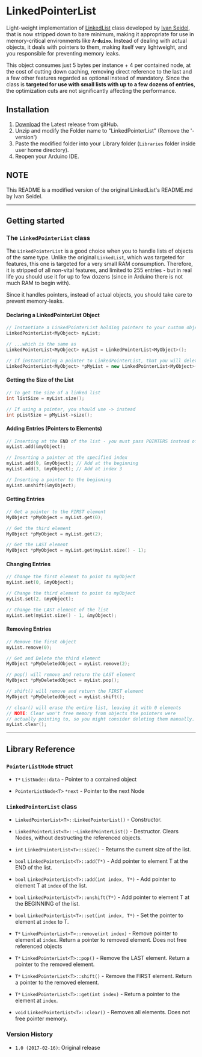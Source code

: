 # LinkedPointerList

Light-weight implementation of [LinkedList](https://github.com/ivanseidel/LinkedList) class developed by 
[Ivan Seidel](https://github.com/ivanseidel), that is now stripped down to bare minimum, making it appropriate for use
in memory-critical environments like **`Arduino`**. Instead of dealing with actual objects, it deals with pointers to them,
making itself very lightweight, and you responsible for preventing memory leaks.

This object consumes just 5 bytes per instance + 4 per contained node, at the cost of cutting down caching, removing direct
reference to the last and a few other features regarded as optional instead of mandatory. Since the class is **targeted for use
with small lists with up to a few dozens of entries**, the optimization cuts are not significantly affecting the performance.

## Installation

1. [Download](https://github.com/jonnieZG/LinkedPointerList/archive/master.zip) the Latest release from gitHub.
2. Unzip and modify the Folder name to "LinkedPointerList" (Remove the '-version')
3. Paste the modified folder into your Library folder (`Libraries` folder inside  user home directory).
4. Reopen your Arduino IDE.

## NOTE

This README is a modified version of the original LinkedList's README.md by Ivan Seidel.

-------------------------

## Getting started

### The `LinkedPointerList` class

The `LinkedPointerList` is a good choice when you to handle lists of objects of the same type. Unlike the original `LinkedList`,
which was targeted for features, this one is targeted for a very small RAM consumption. Therefore, it is stripped of all
non-vital features, and limited to 255 entries - but in real life you should use it for up to few dozens (since in Arduino
there is not much RAM to begin with).

Since it handles pointers, instead of actual objects, you should take care to prevent memory-leaks.

#### Declaring a LinkedPointerList Object
```c++
// Instantiate a LinkedPointerList holding pointers to your custom objects of type 'MyObject'
LinkedPointerList<MyObject> myList;

// ...which is the same as
LinkedPointerList<MyObject> myList = LinkedPointerList<MyObject>();

// If instantiating a pointer to LinkedPointerList, that you will delete later manually
LinkedPointerList<MyObject> *pMyList = new LinkedPointerList<MyObject>();
```

#### Getting the Size of the List
```c++
// To get the size of a linked list
int listSize = myList.size();

// If using a pointer, you should use -> instead
int pListSize = pMyList->size();
```

#### Adding Entries (Pointers to Elements)

```c++
// Inserting at the END of the list - you must pass POINTERS instead of actual objects
myList.add(&myObject);

// Inserting a pointer at the specified index
myList.add(0, &myObject); // Add at the beginning
myList.add(3, &myObject); // Add at index 3

// Inserting a pointer to the beginning
myList.unshift(&myObject);
```

#### Getting Entries

```c++
// Get a pointer to the FIRST element
MyObject *pMyObject = myList.get(0);

// Get the third element
MyObject *pMyObject = myList.get(2);

// Get the LAST element
MyObject *pMyObject = myList.get(myList.size() - 1);
```

#### Changing Entries
```c++
// Change the first element to point to myObject
myList.set(0, &myObject);

// Change the third element to point to myObject
myList.set(2, &myObject);

// Change the LAST element of the list
myList.set(myList.size() - 1, &myObject);
```

#### Removing Entries
```c++
// Remove the first object
myList.remove(0);

// Get and Delete the third element
MyObject *pMyDeletedObject = myList.remove(2);

// pop() will remove and return the LAST element
MyObject *pMyDeletedObject = myList.pop();

// shift() will remove and return the FIRST element
MyObject *pMyDeletedObject = myList.shift();

// clear() will erase the entire list, leaving it with 0 elements
// NOTE: Clear won't free memory from objects the pointers were
// actually pointing to, so you might consider deleting them manually.
myList.clear();
```
------------------------

## Library Reference

### `PointerListNode` struct

- `T*` `ListNode::data` - Pointer to a contained object

- `PointerListNode<T>` `*next` - Pointer to the next Node

### `LinkedPointerList` class

- `LinkedPointerList<T>::LinkedPointerList()` - Constructor.

- `LinkedPointerList<T>::~LinkedPointerList()` - Destructor. Clears Nodes, without destructing the referenced objects.

- `int` `LinkedPointerList<T>::size()` - Returns the current size of the list.

- `bool` `LinkedPointerList<T>::add(T*)` - Add pointer to element T at the END of the list.

- `bool` `LinkedPointerList<T>::add(int index, T*)` - Add pointer to element T at `index` of the list.

- `bool` `LinkedPointerList<T>::unshift(T*)` - Add pointer to element T at the BEGINNING of the list.

- `bool` `LinkedPointerList<T>::set(int index, T*)` - Set the pointer to element at `index` to T.

- `T*` `LinkedPointerList<T>::remove(int index)` - Remove pointer to element at `index`. Return a pointer to removed element.
   Does not free referenced objects

- `T*` `LinkedPointerList<T>::pop()` - Remove the LAST element. Return a pointer to the removed element.

- `T*` `LinkedPointerList<T>::shift()` - Remove the FIRST element. Return a pointer to the removed element.

- `T*` `LinkedPointerList<T>::get(int index)` - Return a pointer to the element at `index`.

- `void` `LinkedPointerList<T>::clear()` - Removes all elements. Does not free pointer memory.

### Version History

* `1.0 (2017-02-16)`: Original release
